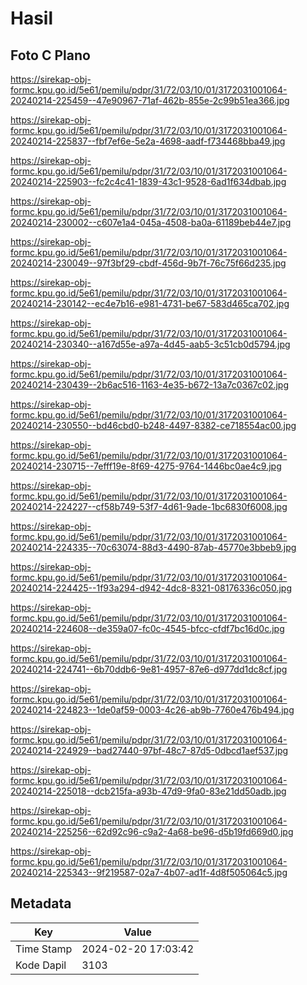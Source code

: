 # Hasil

## Foto C Plano

https://sirekap-obj-formc.kpu.go.id/5e61/pemilu/pdpr/31/72/03/10/01/3172031001064-20240214-225459--47e90967-71af-462b-855e-2c99b51ea366.jpg

https://sirekap-obj-formc.kpu.go.id/5e61/pemilu/pdpr/31/72/03/10/01/3172031001064-20240214-225837--fbf7ef6e-5e2a-4698-aadf-f734468bba49.jpg

https://sirekap-obj-formc.kpu.go.id/5e61/pemilu/pdpr/31/72/03/10/01/3172031001064-20240214-225903--fc2c4c41-1839-43c1-9528-6ad1f634dbab.jpg

https://sirekap-obj-formc.kpu.go.id/5e61/pemilu/pdpr/31/72/03/10/01/3172031001064-20240214-230002--c607e1a4-045a-4508-ba0a-61189beb44e7.jpg

https://sirekap-obj-formc.kpu.go.id/5e61/pemilu/pdpr/31/72/03/10/01/3172031001064-20240214-230049--97f3bf29-cbdf-456d-9b7f-76c75f66d235.jpg

https://sirekap-obj-formc.kpu.go.id/5e61/pemilu/pdpr/31/72/03/10/01/3172031001064-20240214-230142--ec4e7b16-e981-4731-be67-583d465ca702.jpg

https://sirekap-obj-formc.kpu.go.id/5e61/pemilu/pdpr/31/72/03/10/01/3172031001064-20240214-230340--a167d55e-a97a-4d45-aab5-3c51cb0d5794.jpg

https://sirekap-obj-formc.kpu.go.id/5e61/pemilu/pdpr/31/72/03/10/01/3172031001064-20240214-230439--2b6ac516-1163-4e35-b672-13a7c0367c02.jpg

https://sirekap-obj-formc.kpu.go.id/5e61/pemilu/pdpr/31/72/03/10/01/3172031001064-20240214-230550--bd46cbd0-b248-4497-8382-ce718554ac00.jpg

https://sirekap-obj-formc.kpu.go.id/5e61/pemilu/pdpr/31/72/03/10/01/3172031001064-20240214-230715--7efff19e-8f69-4275-9764-1446bc0ae4c9.jpg

https://sirekap-obj-formc.kpu.go.id/5e61/pemilu/pdpr/31/72/03/10/01/3172031001064-20240214-224227--cf58b749-53f7-4d61-9ade-1bc6830f6008.jpg

https://sirekap-obj-formc.kpu.go.id/5e61/pemilu/pdpr/31/72/03/10/01/3172031001064-20240214-224335--70c63074-88d3-4490-87ab-45770e3bbeb9.jpg

https://sirekap-obj-formc.kpu.go.id/5e61/pemilu/pdpr/31/72/03/10/01/3172031001064-20240214-224425--1f93a294-d942-4dc8-8321-08176336c050.jpg

https://sirekap-obj-formc.kpu.go.id/5e61/pemilu/pdpr/31/72/03/10/01/3172031001064-20240214-224608--de359a07-fc0c-4545-bfcc-cfdf7bc16d0c.jpg

https://sirekap-obj-formc.kpu.go.id/5e61/pemilu/pdpr/31/72/03/10/01/3172031001064-20240214-224741--6b70ddb6-9e81-4957-87e6-d977dd1dc8cf.jpg

https://sirekap-obj-formc.kpu.go.id/5e61/pemilu/pdpr/31/72/03/10/01/3172031001064-20240214-224823--1de0af59-0003-4c26-ab9b-7760e476b494.jpg

https://sirekap-obj-formc.kpu.go.id/5e61/pemilu/pdpr/31/72/03/10/01/3172031001064-20240214-224929--bad27440-97bf-48c7-87d5-0dbcd1aef537.jpg

https://sirekap-obj-formc.kpu.go.id/5e61/pemilu/pdpr/31/72/03/10/01/3172031001064-20240214-225018--dcb215fa-a93b-47d9-9fa0-83e21dd50adb.jpg

https://sirekap-obj-formc.kpu.go.id/5e61/pemilu/pdpr/31/72/03/10/01/3172031001064-20240214-225256--62d92c96-c9a2-4a68-be96-d5b19fd669d0.jpg

https://sirekap-obj-formc.kpu.go.id/5e61/pemilu/pdpr/31/72/03/10/01/3172031001064-20240214-225343--9f219587-02a7-4b07-ad1f-4d8f505064c5.jpg


## Metadata

| Key        | Value               |
| ---------- | ------------------- |
| Time Stamp | 2024-02-20 17:03:42 |
| Kode Dapil | 3103                |



